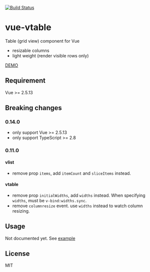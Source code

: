 [![Build Status](https://travis-ci.org/wonderful-panda/vue-vtable.svg?branch=master)](https://travis-ci.org/wonderful-panda/vue-vtable)

# vue-vtable

Table (grid view) component for Vue

*   resizable columns
*   light weight (render visible rows only)

[DEMO](http://wonderful-panda.github.io/vue-vtable/example)

## Requirement

Vue >= 2.5.13

## Breaking changes

### 0.14.0

*   only support Vue >= 2.5.13
*   only support TypeScript >= 2.8

### 0.11.0

#### vlist

*   remove prop `items`, add `itemCount` and `sliceItems` instead.

#### vtable

*   remove prop `initialWidths`, add `widths` instead.
    When specifying `widths`, must be `v-bind:widths.sync`.
*   remove `columnresize` event. use `widths` instead to watch column resizing.

## Usage

Not documented yet.
See [example](/.storybook/stories)

## License

MIT
